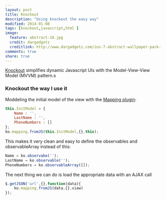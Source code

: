 ```yaml
---
layout: post
title: Knockout
description: "Using knockout the easy way"
modified: 2014-01-08
tags: [knockout,javascript,html ]
image:
  feature: abstract-10.jpg
  credit: dargadgetz
  creditlink: http://www.dargadgetz.com/ios-7-abstract-wallpaper-pack-for-iphone-5-and-ipod-touch-retina/
comments: true
share: true  
---
```

[Knockout](http://knockoutjs.com/) simplifies dynamic Javascript UIs with the Model-View-View Model (MVVM) pattern.s

### Knockout the way I use it
Moddeling the initial model of the view with the [Mapping plugin](http://knockoutjs.com/documentation/plugins-mapping.html):

~~~ javascript
this.InitModel = {
	Name : '',
	LastName : '',
	PhoneNumbers : []
};
ko.mapping.fromJS(this.InitModel,{},this);
~~~

This makes it very clean and easy to define the observables and observableArray instead of this:

~~~ javascript
Name = ko.observabe('');
LastName = ko.observable('');
PhoneNumbers = ko.observableArray([]);
~~~

The next thing we can do is load the appropriate data with an AJAX call

~~~ javascript
$.getJSON('url',{},function(data){
	ko.mapping.fromJS(data,{},view)
});
~~~ 